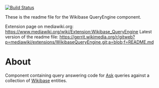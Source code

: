 [![Build Status](https://secure.travis-ci.org/wikimedia/mediawiki-extensions-WikibaseQueryEngine.png?branch=master)](http://travis-ci.org/wikimedia/mediawiki-extensions-WikibaseQueryEngine)

These is the readme file for the Wikibase QueryEngine component.

Extension page on mediawiki.org: https://www.mediawiki.org/wiki/Extension:Wikibase_QueryEngine
Latest version of the readme file: https://gerrit.wikimedia.org/r/gitweb?p=mediawiki/extensions/WikibaseQueryEngine.git;a=blob;f=README.md

About
=====

Component containing query answering code for
[Ask](https://www.mediawiki.org/wiki/Extension:Ask)
queries against a collection of
[Wikibase](https://www.mediawiki.org/wiki/Wikibase)
entities.

